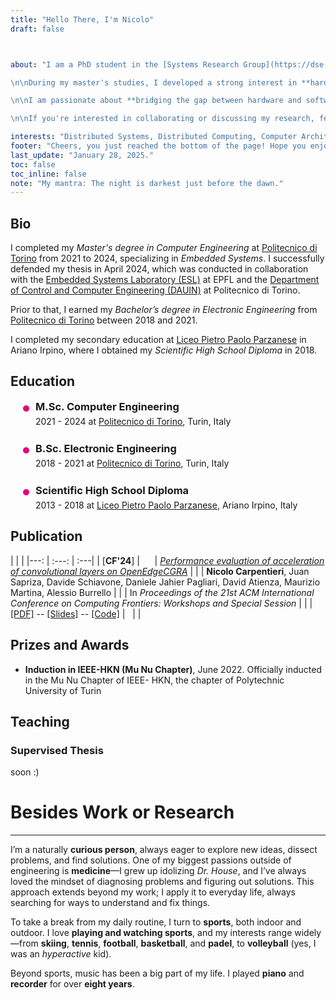 ```yaml
---
title: "Hello There, I'm Nicolo"
draft: false



about: "I am a PhD student in the [Systems Research Group](https://dse.in.tum.de/) at the Technical University of Munich, under the supervision of [Prof. Pramod Bhatotia](https://dse.in.tum.de/bhatotia/).  \nMy research focuses on **Computer Architecture and Systems**, particularly exploring **cache coherence protocols** for heterogeneous and disaggregated memory systems.

\n\nDuring my master's studies, I developed a strong interest in **hardware acceleration for deep learning applications**. My **master's thesis** focused on efficient mapping strategies for convolutional layers on **OpenEdgeCGRA**, an open-hardware, low-power CGRA platform.

\n\nI am passionate about **bridging the gap between hardware and software** in next-generation computing architectures. 

\n\nIf you're interested in collaborating or discussing my research, feel free to **[reach out to me](mailto:nicolo.carpentieri@tum.de)**."

interests: "Distributed Systems, Distributed Computing, Computer Architecture, Concurrency."
footer: "Cheers, you just reached the bottom of the page! Hope you enjoyed your read!"
last_update: "January 28, 2025."
toc: false
toc_inline: false
note: "My mantra: The night is darkest just before the dawn."
---
```



## Bio  

I completed my *Master's degree in Computer Engineering* at [Politecnico di Torino](https://www.polito.it) from 2021 to 2024, specializing in *Embedded Systems*. I successfully defended my thesis in April 2024, which was conducted in collaboration with the [Embedded Systems Laboratory (ESL)](https://esl.epfl.ch/) at EPFL and the [Department of Control and Computer Engineering (DAUIN)](https://www.dauin.polito.it/) at Politecnico di Torino.  

Prior to that, I earned my *Bachelor’s degree in Electronic Engineering* from [Politecnico di Torino](https://www.polito.it) between 2018 and 2021.  

I completed my secondary education at [Liceo Pietro Paolo Parzanese](https://www.liceoparzanese.edu.it/) in Ariano Irpino, where I obtained my *Scientific High School Diploma* in 2018.  

## Education  

<div style="position: relative; padding-left: 20px;">

  <div style="position: relative; margin-bottom: 25px;">
    <h3 style="margin: 0; display: flex; align-items: center;">
      <span style="width: 10px; height: 10px; background-color: #e6007e; border-radius: 50%; margin-right: 10px; margin-top: 6px;"></span>
      M.Sc. Computer Engineering
    </h3>
    <p style="margin: 5px 0 0 20px;">2021 - 2024 at <a href="https://www.polito.it">Politecnico di Torino</a>, Turin, Italy</p>
  </div>

  <div style="position: relative; margin-bottom: 25px;">
    <h3 style="margin: 0; display: flex; align-items: center;">
      <span style="width: 10px; height: 10px; background-color: #e6007e; border-radius: 50%; margin-right: 10px; margin-top: 6px;"></span>
      B.Sc. Electronic Engineering
    </h3>
    <p style="margin: 5px 0 0 20px;">2018 - 2021 at <a href="https://www.polito.it">Politecnico di Torino</a>, Turin, Italy</p>
  </div>

  <div style="position: relative; margin-bottom: 25px;">
    <h3 style="margin: 0; display: flex; align-items: center;">
      <span style="width: 10px; height: 10px; background-color: #e6007e; border-radius: 50%; margin-right: 10px; margin-top: 6px;"></span>
      Scientific High School Diploma
    </h3>
    <p style="margin: 5px 0 0 20px;">2013 - 2018 at <a href="https://www.iisparzanese.it/">Liceo Pietro Paolo Parzanese</a>, Ariano Irpino, Italy</p>
  </div>

</div>

## Publication
| | |
|---: | :---: | :---|
| [**CF'24**] | &nbsp;&nbsp;&nbsp;&nbsp; | [*Performance evaluation of acceleration of convolutional layers on OpenEdgeCGRA*](https://www.theses.fr/s209722)
| | | **Nicolo Carpentieri**, Juan Sapriza, Davide Schiavone, Daniele Jahier Pagliari, David Atienza, Maurizio Martina, Alessio Burrello
| | | In *Proceedings of the 21st ACM International Conference on Computing Frontiers: Workshops and Special Session*
| | | [[PDF]](/papers/cf24-cgra.pdf) -- [[Slides]](/papers/Carpentieri_CF24-OSHW-CGRAconvolution.pdf) -- [[Code]](https://github.com/esl-epfl/HEEPsilon/tree/convolution_exploration)
| &nbsp; | |

## Prizes and Awards

- **Induction in IEEE-HKN (Mu Nu Chapter)**, June 2022.
Officially inducted in the Mu Nu Chapter of IEEE-
HKN, the chapter of Polytechnic University of Turin

## Teaching
### Supervised Thesis
soon :)

# Besides Work or Research
----------------------------
I’m a naturally **curious person**, always eager to explore new ideas, dissect problems, and find solutions. One of my biggest passions outside of engineering is **medicine**—I grew up idolizing *Dr. House*, and I’ve always loved the mindset of diagnosing problems and figuring out solutions. This approach extends beyond my work; I apply it to everyday life, always searching for ways to understand and fix things.

To take a break from my daily routine, I turn to **sports**, both indoor and outdoor. I love **playing and watching sports**, and my interests range widely—from **skiing**, **tennis**, **football**, **basketball**, and **padel**, to **volleyball** (yes, I was an *hyperactive* kid).

Beyond sports, music has been a big part of my life. I played **piano** and **recorder** for over **eight years**.